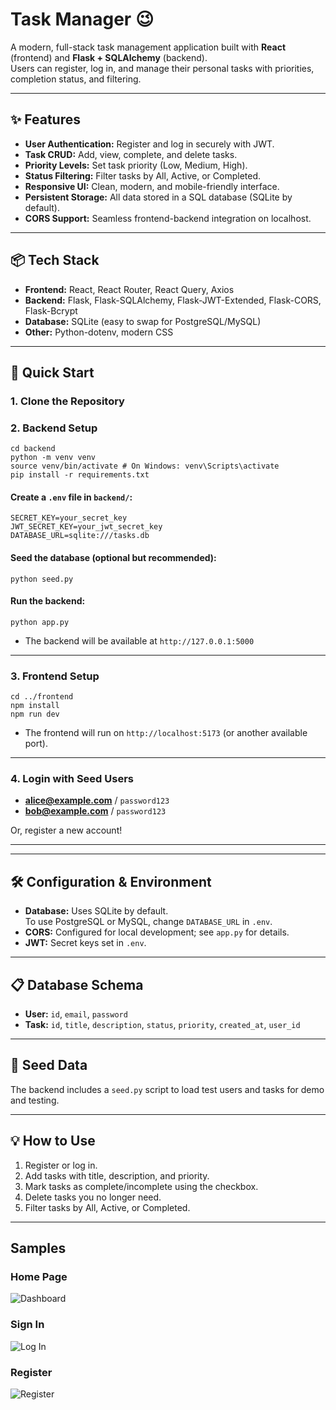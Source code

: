 # Task Manager 😉

A modern, full-stack task management application built with **React** (frontend) and **Flask + SQLAlchemy** (backend).  
Users can register, log in, and manage their personal tasks with priorities, completion status, and filtering.

---

## ✨ Features

- **User Authentication:** Register and log in securely with JWT.
- **Task CRUD:** Add, view, complete, and delete tasks.
- **Priority Levels:** Set task priority (Low, Medium, High).
- **Status Filtering:** Filter tasks by All, Active, or Completed.
- **Responsive UI:** Clean, modern, and mobile-friendly interface.
- **Persistent Storage:** All data stored in a SQL database (SQLite by default).
- **CORS Support:** Seamless frontend-backend integration on localhost.

---

## 📦 Tech Stack

- **Frontend:** React, React Router, React Query, Axios
- **Backend:** Flask, Flask-SQLAlchemy, Flask-JWT-Extended, Flask-CORS, Flask-Bcrypt
- **Database:** SQLite (easy to swap for PostgreSQL/MySQL)
- **Other:** Python-dotenv, modern CSS

---

## 🚀 Quick Start

### 1. **Clone the Repository**

### 2. **Backend Setup**

```
cd backend
python -m venv venv
source venv/bin/activate # On Windows: venv\Scripts\activate
pip install -r requirements.txt
```


#### **Create a `.env` file in `backend/`:**

```
SECRET_KEY=your_secret_key
JWT_SECRET_KEY=your_jwt_secret_key
DATABASE_URL=sqlite:///tasks.db
```


#### **Seed the database (optional but recommended):**

```python seed.py```


#### **Run the backend:**

```python app.py```


- The backend will be available at `http://127.0.0.1:5000`

---

### 3. **Frontend Setup**

```
cd ../frontend
npm install
npm run dev
```


- The frontend will run on `http://localhost:5173` (or another available port).

---

### 4. **Login with Seed Users**

- **alice@example.com** / `password123`
- **bob@example.com** / `password123`

Or, register a new account!

---


---

## 🛠️ Configuration & Environment

- **Database:** Uses SQLite by default.  
  To use PostgreSQL or MySQL, change `DATABASE_URL` in `.env`.
- **CORS:** Configured for local development; see `app.py` for details.
- **JWT:** Secret keys set in `.env`.

---

## 📋 Database Schema

- **User:** `id`, `email`, `password`
- **Task:** `id`, `title`, `description`, `status`, `priority`, `created_at`, `user_id`

---

## 🧪 Seed Data

The backend includes a `seed.py` script to load test users and tasks for demo and testing.

---

## 💡 How to Use

1. Register or log in.
2. Add tasks with title, description, and priority.
3. Mark tasks as complete/incomplete using the checkbox.
4. Delete tasks you no longer need.
5. Filter tasks by All, Active, or Completed.

---

## Samples

### Home Page
![Dashboard](./samples/dashboard.png)

### Sign In
![Log In](./samples/login.png)

### Register
![Register](./samples/register.png)
